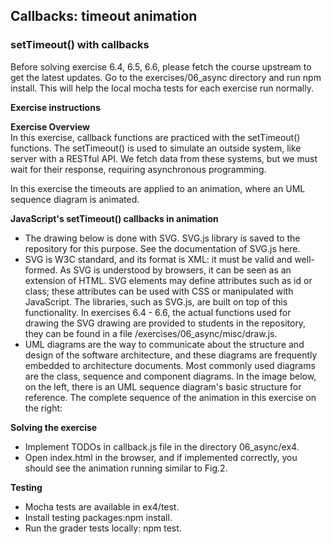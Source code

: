 ## Callbacks: timeout animation

### setTimeout() with callbacks

Before solving exercise 6.4, 6.5, 6.6, please fetch the course upstream to get the latest updates. Go to the exercises/06_async directory and run npm install. This will help the local mocha tests for each exercise run normally.

**Exercise instructions**

**Exercise Overview**  
In this exercise, callback functions are practiced with the setTimeout() functions. The setTimeout() is used to simulate an outside system, like server with a RESTful API. We fetch data from these systems, but we must wait for their response, requiring asynchronous programming.

In this exercise the timeouts are applied to an animation, where an UML sequence diagram is animated.

**JavaScript's setTimeout() callbacks in animation**
  - The drawing below is done with SVG. SVG.js library is saved to the repository for this purpose. See the documentation of SVG.js here.
  - SVG is W3C standard, and its format is XML: it must be valid and well-formed. As SVG is understood by browsers, it can be seen as an extension of HTML. SVG elements may define attributes such as id or class; these attributes can be used with CSS or manipulated with JavaScript. The libraries, such as SVG.js, are built on top of this functionality. In exercises 6.4 - 6.6, the actual functions used for drawing the SVG drawing are provided to students in the repository, they can be found in a file /exercises/06_async/misc/draw.js.
  - UML diagrams are the way to communicate about the structure and design of the software architecture, and these diagrams are frequently embedded to architecture documents. Most commonly used diagrams are the class, sequence and component diagrams. In the image below, on the left, there is an UML sequence diagram's basic structure for reference. The complete sequence of the animation in this exercise on the right:


**Solving the exercise**  
  - Implement TODOs in callback.js file in the directory 06_async/ex4.
  - Open index.html in the browser, and if implemented correctly, you should see the animation running similar to Fig.2.

**Testing**  
  - Mocha tests are available in ex4/test.
  - Install testing packages:npm install.
  - Run the grader tests locally: npm test.

